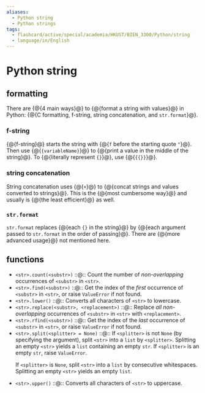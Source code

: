 ```yaml
---
aliases:
  - Python string
  - Python strings
tags:
  - flashcard/active/special/academia/HKUST/BIEN_3300/Python/string
  - language/in/English
---
```


# Python string

## formatting

There are {@{4 main ways}@} to {@{format a string with values}@} in Python: {@{C formatting, f-string, string concatenation, and `str.format`}@}.

### f-string

{@{f-string}@} starts the string with {@{`f` before the starting quote `"`}@}. Then use {@{`{variableName}`}@} to {@{print a value in the middle of the string}@}. To {@{literally represent `{}`}@}, use {@{`{{}}`}@}.

### string concatenation

String concatenation uses {@{`+`}@} to {@{concat strings and values converted to strings}@}. This is the {@{most cumbersome way}@} and usually is {@{the least efficient}@} as well.

### `str.format`

`str.format` replaces {@{each `{}` in the string}@} by {@{each argument passed to `str.format` in the order of passing}@}. There are {@{more advanced usage}@} not mentioned here.

## functions

- `<str>.count(<substr>)` ::@:: Count the number of _non-overlapping_ occurrences of `<substr>` in `<str>`.
- `<str>.find(<substr>)` ::@:: Get the index of the _first_ occurrence of `<substr>` in `<str>`, or raise `ValueError` if not found.
- `<str>.lower()` ::@:: Converts all characters of `<str>` to lowercase.
- `<str>.replace(<substr>, <replacement>)` ::@:: Replace _all non-overlapping_ occurrences of `<substr>` in `<str>` with `<replacement>`.
- `<str>.rfind(<substr>)` ::@:: Get the index of the _last_ occurrence of `<substr>` in `<str>`, or raise `ValueError` if not found.
- `<str>.split(<splitter> = None)` ::@:: If `<splitter>` is not `None` \(by specifying the argument\), split `<str>` into a `list` by `<splitter>`. Splitting an empty `<str>` yields a `list` containing an empty `str`. If `<splitter>` is an empty `str`, raise `ValueError`. <p> If `<splitter>` is `None`, split `<str>` into a `list` by consecutive whitespaces. Splitting an empty `<str>` yields an empty `list`.
- `<str>.upper()` ::@:: Converts all characters of `<str>` to uppercase.
